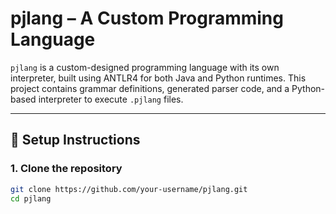 # pjlang – A Custom Programming Language

`pjlang` is a custom-designed programming language with its own interpreter, built using ANTLR4 for both Java and Python runtimes. This project contains grammar definitions, generated parser code, and a Python-based interpreter to execute `.pjlang` files.

---

## 🧰 Setup Instructions

### 1. Clone the repository

```bash
git clone https://github.com/your-username/pjlang.git
cd pjlang
